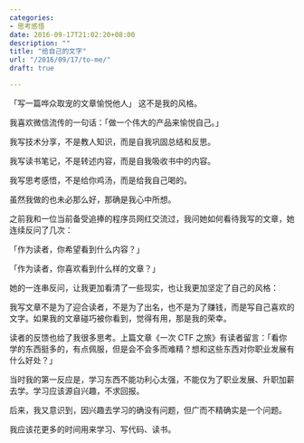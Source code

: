 ```yaml
---
categories:
- 思考感悟
date: 2016-09-17T21:02:20+08:00
description: ""
title: "给自己的文字"
url: "/2016/09/17/to-me/"
draft: true

---
```


「写一篇哗众取宠的文章愉悦他人」 这不是我的风格。

我喜欢微信流传的一句话：「做一个伟大的产品来愉悦自己。」

我写技术分享，不是教人知识，而是自我巩固总结和反思。

我写读书笔记，不是转述内容，而是自我吸收书中的内容。

我写思考感悟，不是给你鸡汤，而是给我自己喝的。

虽然我做的也未必那么好，那确是我心中所想。

之前我和一位当前备受追捧的程序员网红交流过，我问她如何看待我写的文章，她连续反问了几次：

「作为读者，你希望看到什么内容？」

「作为读者，你喜欢看到什么样的文章？」

她的一连串反问，让我更加看清了一些现实，也让我更加坚定了自己的风格：

我写文章不是为了迎合读者，不是为了出名，也不是为了赚钱，而是写自己喜欢的文字。如果我的文章碰巧被你看到，觉得有用，那是我的荣幸。

读者的反馈也给了我很多思考。上篇文章《一次 CTF 之旅》有读者留言：「看你学的东西挺多的，有点佩服，但是会不会多而难精？想和这些东西对你职业发展有什么好处？」

当时我的第一反应是，学习东西不能功利心太强，不能仅为了职业发展、升职加薪去学。学习应该源自兴趣，不求回报。

后来，我又意识到，因兴趣去学习的确没有问题，但广而不精确实是一个问题。

我应该花更多的时间用来学习、写代码、读书。
